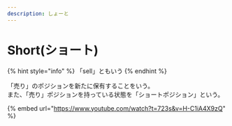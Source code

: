 ```yaml
---
description: しょーと
---
```


# Short(ショート)

{% hint style="info" %}
「sell」ともいう
{% endhint %}

「売り」のポジションを新たに保有することをいう。\
また、「売り」ポジションを持っている状態を「ショートポジション」という。



{% embed url="https://www.youtube.com/watch?t=723s&v=H-C1iA4X9zQ" %}
